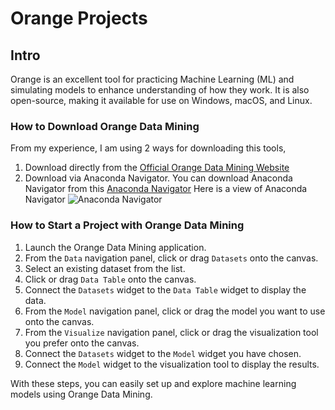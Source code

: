 # Orange Projects

## Intro
Orange is an excellent tool for practicing Machine Learning (ML)
and simulating models to enhance understanding of how they work.
It is also open-source, making it available for use on Windows, macOS, and Linux.

### How to Download Orange Data Mining
From my experience, I am using 2 ways for downloading this tools,
1. Download directly from the [Official Orange Data Mining Website](https://orangedatamining.com/download/)
2. Download via Anaconda Navigator. You can download Anaconda Navigator from this 
[Anaconda Navigator](https://www.anaconda.com/download/success)
Here is a view of Anaconda Navigator
![Anaconda Navigator](https://github.com/AhmadHdr/orange-projects/tree/main/images)

### How to Start a Project with Orange Data Mining
1. Launch the Orange Data Mining application.
2. From the `Data` navigation panel, click or drag `Datasets` onto the canvas.
3. Select an existing dataset from the list.
4. Click or drag `Data Table` onto the canvas.
5. Connect the `Datasets` widget to the `Data Table` widget to display the data.
6. From the `Model` navigation panel, click or drag the model you want to use onto the canvas.
7. From the `Visualize` navigation panel, click or drag the visualization tool you prefer onto the canvas.
8. Connect the `Datasets` widget to the `Model` widget you have chosen.
9. Connect the `Model` widget to the visualization tool to display the results.



With these steps, you can easily set up and explore machine learning models using Orange Data Mining.
